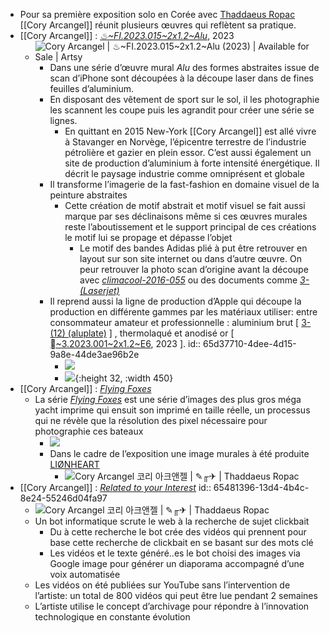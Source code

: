 - Pour sa première exposition solo en Corée avec [Thaddaeus Ropac](https://ropac.net/) [[Cory Arcangel]] réunit plusieurs œuvres qui reflètent sa pratique.
- [[Cory Arcangel]] : [*♨~FI.2023.015~2x1.2~Alu*](https://www.artsy.net/artwork/cory-arcangel-fi-dot-2023-dot-015-2x1-dot-2-alu), 2023
	- ![Cory Arcangel | ♨~FI.2023.015~2x1.2~Alu (2023) | Available for Sale | Artsy](https://d7hftxdivxxvm.cloudfront.net/?height=800&quality=85&resize_to=fit&src=https%3A%2F%2Fd32dm0rphc51dk.cloudfront.net%2Feay93tGTcdudrDy6FAbU-A%2Fmain.jpg&width=533)
		- Dans une série d’œuvre mural *Alu* des formes abstraites issue de scan d’iPhone sont découpées à la découpe laser dans de fines feuilles d’aluminium.
		- En disposant des vêtement de sport sur le sol, il les photographie les scannent les coupe puis les agrandit pour créer une série se lignes.
			- En quittant en 2015 New-York [[Cory Arcangel]]  est allé vivre à Stavanger en Norvège, l’épicentre terrestre de l’industrie pétrolière et gazier en plein essor. C’est aussi également un site de production d’aluminium à forte intensité énergétique. Il décrit le paysage industrie comme omniprésent et globale
		- Il transforme l’imagerie de la fast-fashion en domaine visuel de la peinture abstraites
			- Cette création de motif abstrait et motif visuel se fait aussi marque par ses déclinaisons même si ces œuvres murales reste l’aboutissement et le support principal de ces créations le motif lui se propage et dépasse l’objet
				- Le motif des bandes Adidas plié à put être retrouver en layout sur son site internet ou dans d’autre œuvre. On peur retrouver la photo scan d’origine avant la découpe avec [*climacool-2016-055*](https://coryarcangel.com/things-i-made/2016-055-climacool) ou des documents comme [*3- (Laserjet)*](https://coryarcangel.com/things-i-made/2022-046)
		- Il reprend aussi la ligne de production d’Apple qui découpe la production en différente gammes par les matériaux utiliser: entre consommateur amateur et professionnelle : aluminium brut [ [3- (12) (aluplate)](https://coryarcangel.com/things-i-made/2022-044) ] , thermolaqué et anodisé or [ [~3.2023.001~2x1.2~E6](https://coryarcangel.com/things-i-made/2023-001), 2023  ].
		  id:: 65d37710-4dee-4d15-9a8e-44de3ae96b2e
			- ![](https://coryarcangel.com/assets/imgs/3--2022-044-web-jh--00z4.jpg)
			- ![](https://coryarcangel.com/assets/imgs/%EF%A3%BF~3-2023-001-web-sa--NFSs.jpg){:height 32, :width 450}
- [[Cory Arcangel]] : [*Flying Foxes*](https://coryarcangel.com/things-i-made/2022-031)
	- La série [*Flying Foxes*](https://coryarcangel.com/things-i-made/2022-031) est une série d’images des plus gros méga yacht imprime qui ensuit son imprimé en taille réelle, un processus qui ne révèle que la résolution des pixel nécessaire pour photographie ces bateaux
		- ![](https://coryarcangel.com/assets/imgs/flying-fox-2022-031-web-ih--yzDT.jpg)
		- Dans le cadre de l’exposition une image murales à été produite [LIØNHEART](https://m.blog.naver.com/sfran7/223143635001?isInf=true)
			- ![Cory Arcangel 코리 아크앤젤 | ✎╓✈ | Thaddaeus Ropac](https://artlogic-res.cloudinary.com/w_1400,h_1400,c_limit,f_auto,fl_lossy,q_auto:good/ws-ropac/usr/images/feature_panels/image/4596/coaseoul23_6_.jpg)
- [[Cory Arcangel]] : [*Related to your Interest*](https://www.artbasel.com/rooms/specialsector/46433/Related-to-your-interests?lang=fr)
  id:: 65481396-13d4-4b4c-8e24-55246d04fa97
	- ![Cory Arcangel 코리 아크앤젤 | ✎╓✈ | Thaddaeus Ropac](https://artlogic-res.cloudinary.com/w_1400,h_1400,c_limit,f_auto,fl_lossy,q_auto:good/ws-ropac/usr/images/feature_panels/images_and_objects/4579/coa_1101.2_cory-arcangel_related-to-your-interests_2020.jpg)
	- Un bot informatique scrute le web à la recherche de sujet clickbait
		- Du à cette recherche le bot crée des vidéos qui prennent pour base cette recherche de clickbait en se basant sur des mots clé
		- Les vidéos et le texte généré..es le bot choisi des images via Google image pour générer un diaporama accompagné d’une voix automatisée
	- Les vidéos on été publiées sur YouTube sans l’intervention de l’artiste: un total de 800 vidéos qui peut être lue pendant 2 semaines
	- L’artiste utilise le concept d’archivage pour répondre à l’innovation technologique en constante évolution